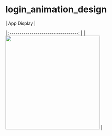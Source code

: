 # login_animation_design

|              App Display             | 




| :----------------------------------: | 
| <a  target="_blank"><img src="https://user-images.githubusercontent.com/37551474/132123477-b197ce7c-fe62-40fb-ab15-ca7fda1b3c44.mp4" width="300" ></a> | 
